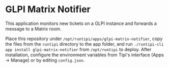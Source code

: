 # GLPI Matrix Notifier

This application monitors new tickets on a GLPI instance and forwards a message to a Matrix room.

Place this repository under `/opt/runtipi/apps/glpi-matrix-notifier`, copy the
files from the `runtipi` directory to the app folder, and run
`./runtipi-cli app install glpi-matrix-notifier` from `/opt/runtipi` to deploy.
After installation, configure the environment variables from Tipi's interface
(Apps → Manage) or by editing `config.json`.
